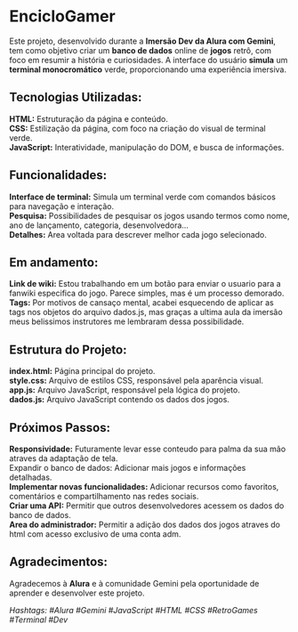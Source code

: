 # EncicloGamer
Este projeto, desenvolvido durante a **Imersão Dev da Alura com Gemini**, tem como objetivo criar um **banco de dados** online de **jogos** retrô, com foco em resumir a história e curiosidades. A interface do usuário **simula** um **terminal monocromático** verde, proporcionando uma experiência imersiva.

## Tecnologias Utilizadas:
**HTML:** Estruturação da página e conteúdo.   
**CSS:** Estilização da página, com foco na criação do visual de terminal verde.   
**JavaScript:** Interatividade, manipulação do DOM, e busca de informações.   

## Funcionalidades:
**Interface de terminal:** Simula um terminal verde com comandos básicos para navegação e interação.   
**Pesquisa:** Possibilidades de pesquisar os jogos usando termos como nome, ano de lançamento, categoria, desenvolvedora...    
**Detalhes:** Area voltada para descrever melhor cada jogo selecionado.   
## Em andamento:
**Link de wiki:** Estou trabalhando em um botão para enviar o usuario para a fanwiki especifica do jogo. Parece simples, mas é um processo demorado.   
**Tags:** Por motivos de cansaço mental, acabei esquecendo de aplicar as tags nos objetos do arquivo dados.js, mas graças a ultima aula da imersão meus belissimos instrutores me lembraram dessa possibilidade.   

## Estrutura do Projeto:
**index.html:** Página principal do projeto.   
**style.css:** Arquivo de estilos CSS, responsável pela aparência visual.   
**app.js:** Arquivo JavaScript, responsável pela lógica do projeto.   
**dados.js:** Arquivo JavaScript contendo os dados dos jogos.   

## Próximos Passos:
**Responsividade:** Futuramente levar esse conteudo para palma da sua mão atraves da adaptação de tela.   
Expandir o banco de dados: Adicionar mais jogos e informações detalhadas.   
**Implementar novas funcionalidades:** Adicionar recursos como favoritos, comentários e compartilhamento nas redes sociais.   
**Criar uma API:** Permitir que outros desenvolvedores acessem os dados do banco de dados.   
**Area do administrador:** Permitir a adição dos dados dos jogos atraves do html com acesso exclusivo de uma conta adm.   

## Agradecimentos:
Agradecemos à **Alura** e à comunidade Gemini pela oportunidade de aprender e desenvolver este projeto.

*Hashtags: #Alura #Gemini #JavaScript #HTML #CSS #RetroGames #Terminal #Dev*

